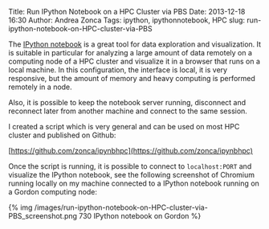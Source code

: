 Title: Run IPython Notebook on a HPC Cluster via PBS
Date: 2013-12-18 16:30
Author: Andrea Zonca
Tags: ipython, ipythonnotebook, HPC
slug: run-ipython-notebook-on-HPC-cluster-via-PBS

The [IPython notebook](http://ipython.org/notebook.html) is a great tool for data exploration
and visualization.
It is suitable in particular for analyzing a large amount of data remotely on a computing node
of a HPC cluster and visualize it in a browser that runs on a local machine.
In this configuration, the interface is local, it is very responsive, but the amount of memory
and heavy computing is performed remotely in a node.

Also, it is possible to keep the notebook server running, disconnect and reconnect later from
another machine and connect to the same session.

I created a script which is very general and can be used on most HPC cluster and published on Github:

[https://github.com/zonca/ipynbhpc](https://github.com/zonca/ipynbhpc)

Once the script is running, it is possible to connect to `localhost:PORT` and visualize the 
IPython notebook, see the following screenshot of Chromium running locally on my machine
connected to a IPython notebook running on a Gordon computing node:

{% img /images/run-ipython-notebook-on-HPC-cluster-via-PBS_screenshot.png 730 IPython notebook on Gordon %}
